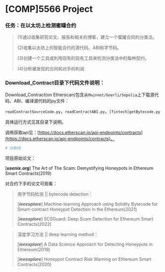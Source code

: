 # [COMP]5566 Project
### 任务：在以太坊上检测蜜罐合约
> 
> (1)通过收集研究论文、报告和相关的博客，建立一个蜜罐合同的分类法。
> 
> (2)收集以太坊上的智能合约的源代码、ABI和字节码。
> 
> (3)创建一个工具或利用现有的现有工具来检测分类法中的每种契约。
> 
> (4)分析被发现的合同和对手的利润



### Download_Contract目录下代码文件说明：

Download_Contract(on Etherscan)包含从`Mainnet/Goerli/Sepolia`上下载源代码、ABI、编译源代码的py文件：

`readContractSourceCode.py`，`readContractABI.py`，`[fintech]getBytecode.py`

具体运行方式见其目录下说明。



调用获取api见：[https://docs.etherscan.io/api-endpoints/contracts](https://docs.etherscan.io/api-endpoints/contracts)。



~~~python
# 分割线
~~~



项目原始论文：

[**_usenix.org_**] The Art of The Scam: Demystifying Honeypots in Ethereum Smart Contracts(2019)



对合约下手的论文可观看：

> 用字节码检测 || bytecode detection：
> 
> [**_ieeexplore_**] Machine-learning Approach using Solidity Bytecode for Smart-contract Honeypot Detection in the Ethereum(2021)
> 
> [**_ieeexplore_**] SCSGuard: Deep Scam Detection for Ethereum Smart Contracts(2022)

> 深度学习方法 || deep learning method：
> 
> [**_ieeexplore_**] A Data Science Approach for Detecting Honeypots in Ethereum(2019)
> 
> [**_ieeexplore_**] Honeypot Contract Risk Warning on Ethereum Smart Contracts(2020)



